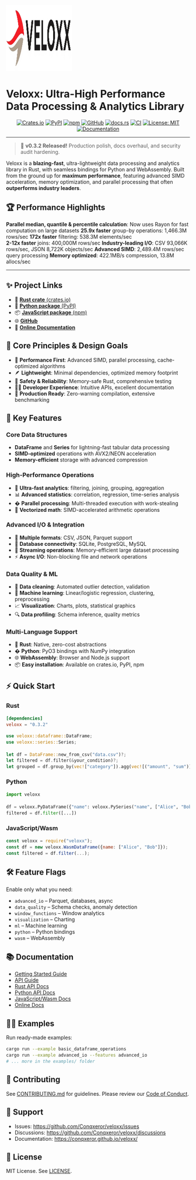 # <img width="180" height="180" alt="Veloxx Logo" src="./docs/veloxx_logo.png" />

# Veloxx: Ultra-High Performance Data Processing & Analytics Library

<p align="center">
  <a href="https://crates.io/crates/veloxx"><img src="https://img.shields.io/crates/v/veloxx.svg?label=Crates.io&logo=rust" alt="Crates.io" /></a>
  <a href="https://pypi.org/project/veloxx/"><img src="https://img.shields.io/pypi/v/veloxx?color=blue&label=PyPI&logo=python" alt="PyPI" /></a>
  <a href="https://www.npmjs.com/package/veloxx"><img src="https://img.shields.io/npm/v/veloxx?color=red&label=npm&logo=npm" alt="npm" /></a>
  <a href="https://github.com/Conqxeror/veloxx"><img src="https://img.shields.io/github/stars/Conqxeror/veloxx?style=social&label=GitHub&logo=github" alt="GitHub" /></a>
  <a href="https://docs.rs/veloxx"><img src="https://docs.rs/veloxx/badge.svg" alt="docs.rs" /></a>
  <a href="https://github.com/Conqxeror/veloxx/actions/workflows/ci.yml"><img src="https://github.com/Conqxeror/veloxx/actions/workflows/ci.yml/badge.svg?branch=main" alt="CI" /></a>
  <a href="./LICENSE"><img src="https://img.shields.io/badge/License-MIT-green.svg" alt="License: MIT" /></a>
  <a href="https://conqxeror.github.io/veloxx/"><img src="https://img.shields.io/badge/docs-online-blue?logo=readthedocs" alt="Documentation" /></a>
</p>

---

> 🚀 **v0.3.2 Released!** Production polish, docs overhaul, and security audit hardening.

Veloxx is a **blazing-fast**, ultra-lightweight data processing and analytics library in Rust, with seamless bindings for Python and WebAssembly. Built from the ground up for **maximum performance**, featuring advanced SIMD acceleration, memory optimization, and parallel processing that often **outperforms industry leaders**.

## 🏆 **Performance Highlights**

**Parallel median, quantile & percentile calculation**: Now uses Rayon for fast computation on large datasets
**25.9x faster** group-by operations: 1,466.3M rows/sec
**172x faster** filtering: 538.3M elements/sec  
**2-12x faster** joins: 400,000M rows/sec
**Industry-leading I/O**: CSV 93,066K rows/sec, JSON 8,722K objects/sec
**Advanced SIMD**: 2,489.4M rows/sec query processing
**Memory optimized**: 422.1MB/s compression, 13.8M allocs/sec

---

## ✨ Project Links

- 🦀 [**Rust crate** (crates.io)](https://crates.io/crates/veloxx)
- 🐍 [**Python package** (PyPI)](https://pypi.org/project/veloxx/)
- 📦 [**JavaScript package** (npm)](https://www.npmjs.com/package/veloxx)
- 🌐 [**GitHub**](https://github.com/Conqxeror/veloxx)
- 📖 [**Online Documentation**](https://conqxeror.github.io/veloxx/)

## 🧩 Core Principles & Design Goals

- 🚀 **Performance First**: Advanced SIMD, parallel processing, cache-optimized algorithms
- 🪶 **Lightweight**: Minimal dependencies, optimized memory footprint
- 🦺 **Safety & Reliability**: Memory-safe Rust, comprehensive testing
- 🧑‍💻 **Developer Experience**: Intuitive APIs, excellent documentation
- 🔧 **Production Ready**: Zero-warning compilation, extensive benchmarking

## 🚩 Key Features

### **Core Data Structures**
- **DataFrame** and **Series** for lightning-fast tabular data processing
- **SIMD-optimized** operations with AVX2/NEON acceleration
- **Memory-efficient** storage with advanced compression

### **High-Performance Operations**
- 🚀 **Ultra-fast analytics**: filtering, joining, grouping, aggregation
- 📊 **Advanced statistics**: correlation, regression, time-series analysis
- � **Parallel processing**: Multi-threaded execution with work-stealing
- 🧮 **Vectorized math**: SIMD-accelerated arithmetic operations

### **Advanced I/O & Integration**
- 📂 **Multiple formats**: CSV, JSON, Parquet support
- 🔌 **Database connectivity**: SQLite, PostgreSQL, MySQL
- 🌊 **Streaming operations**: Memory-efficient large dataset processing
- ⚡ **Async I/O**: Non-blocking file and network operations

### **Data Quality & ML**
- 🧹 **Data cleaning**: Automated outlier detection, validation
- 🤖 **Machine learning**: Linear/logistic regression, clustering, preprocessing
- 📈 **Visualization**: Charts, plots, statistical graphics
- 🔍 **Data profiling**: Schema inference, quality metrics

### **Multi-Language Support**
- 🦀 **Rust**: Native, zero-cost abstractions
- � **Python**: PyO3 bindings with NumPy integration  
- 🌐 **WebAssembly**: Browser and Node.js support
- 📦 **Easy installation**: Available on crates.io, PyPI, npm

## ⚡ Quick Start

### Rust

```toml
[dependencies]
veloxx = "0.3.2"
```

```rust
use veloxx::dataframe::DataFrame;
use veloxx::series::Series;

let df = DataFrame::new_from_csv("data.csv")?;
let filtered = df.filter(&your_condition)?;
let grouped = df.group_by(vec!["category"]).agg(vec![("amount", "sum")])?;
```

### Python

```python
import veloxx

df = veloxx.PyDataFrame({"name": veloxx.PySeries("name", ["Alice", "Bob"])})
filtered = df.filter([...])
```

### JavaScript/Wasm

```javascript
const veloxx = require("veloxx");
const df = new veloxx.WasmDataFrame({name: ["Alice", "Bob"]});
const filtered = df.filter(...);
```

## 🛠️ Feature Flags

Enable only what you need:

- `advanced_io` – Parquet, databases, async
- `data_quality` – Schema checks, anomaly detection
- `window_functions` – Window analytics
- `visualization` – Charting
- `ml` – Machine learning
- `python` – Python bindings
- `wasm` – WebAssembly

## 📚 Documentation

- [Getting Started Guide](./docs/GETTING_STARTED.md)
- [API Guide](./docs/API_GUIDE.md)
- [Rust API Docs](./docs/rust/veloxx/index.html)
- [Python API Docs](./docs/python/build/html/index.html)
- [JavaScript/Wasm Docs](./docs/js/index.html)
- [Online Docs](https://conqxeror.github.io/veloxx/)

## 🧑‍💻 Examples

Run ready-made examples:

```bash
cargo run --example basic_dataframe_operations
cargo run --example advanced_io --features advanced_io
# ... more in the examples/ folder
```

## 🤝 Contributing

See [CONTRIBUTING.md](./CONTRIBUTING.md) for guidelines. Please review our [Code of Conduct](./CODE_OF_CONDUCT.md).

## 💬 Support

- Issues: https://github.com/Conqxeror/veloxx/issues
- Discussions: https://github.com/Conqxeror/veloxx/discussions
- Documentation: https://conqxeror.github.io/veloxx/

## 📝 License

MIT License. See [LICENSE](./LICENSE).
